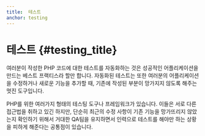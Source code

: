 ```yaml
---
title:  테스트
anchor: testing
---
```


# 테스트 {#testing_title}

여러분이 작성한 PHP 코드에 대한 테스트를 자동화하는 것은 성공적인 어플리케이션을 만드는 베스트 프랙티스라 할만 합니다.
자동화된 테스트는 또한 여러분의 어플리케이션을 수정하거나 새로운 기능을 추가할 때, 기존에 작성된 부분이 망가지지
않도록 해주는 멋진 도구입니다.

PHP를 위한 여러가지 형태의 테스팅 도구나 프레임워크가 있습니다. 이들은 서로 다른 접근법을 취하고 있긴 하지만, 단순히
최근의 수정 사항이 기존 기능을 망가뜨리지 않았는지 확인하기 위해서 거대한 QA팀을 유지하면서 인력으로 테스트를 해야만
하는 상황을 피하게 해준다는 공통점이 있습니다.
